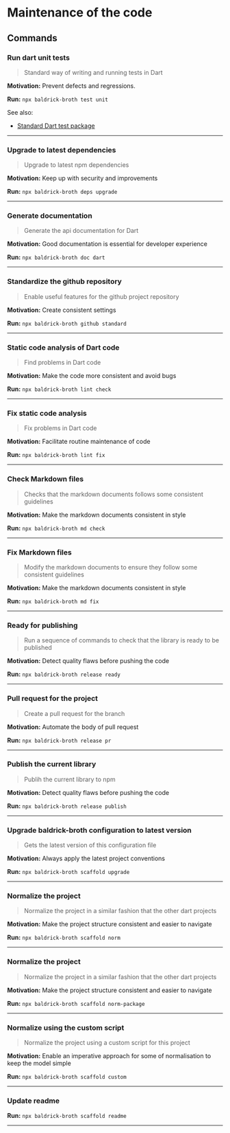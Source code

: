 # Maintenance of the code

## Commands

### Run dart unit tests

> Standard way of writing and running tests in Dart

**Motivation:** Prevent defects and regressions.

**Run:** `npx baldrick-broth test unit`

See also:

-   [Standard Dart test package](https://pub.dev/packages/test)

***

### Upgrade to latest dependencies

> Upgrade to latest npm dependencies

**Motivation:** Keep up with security and improvements

**Run:** `npx baldrick-broth deps upgrade`

***

### Generate documentation

> Generate the api documentation for Dart

**Motivation:** Good documentation is essential for developer experience

**Run:** `npx baldrick-broth doc dart`

***

### Standardize the github repository

> Enable useful features for the github project repository

**Motivation:** Create consistent settings

**Run:** `npx baldrick-broth github standard`

***

### Static code analysis of Dart code

> Find problems in Dart code

**Motivation:** Make the code more consistent and avoid bugs

**Run:** `npx baldrick-broth lint check`

***

### Fix static code analysis

> Fix problems in Dart code

**Motivation:** Facilitate routine maintenance of code

**Run:** `npx baldrick-broth lint fix`

***

### Check Markdown files

> Checks that the markdown documents follows some consistent guidelines

**Motivation:** Make the markdown documents consistent in style

**Run:** `npx baldrick-broth md check`

***

### Fix Markdown files

> Modify the markdown documents to ensure they follow some consistent
> guidelines

**Motivation:** Make the markdown documents consistent in style

**Run:** `npx baldrick-broth md fix`

***

### Ready for publishing

> Run a sequence of commands to check that the library is ready to be
> published

**Motivation:** Detect quality flaws before pushing the code

**Run:** `npx baldrick-broth release ready`

***

### Pull request for the project

> Create a pull request for the branch

**Motivation:** Automate the body of pull request

**Run:** `npx baldrick-broth release pr`

***

### Publish the current library

> Publih the current library to npm

**Motivation:** Detect quality flaws before pushing the code

**Run:** `npx baldrick-broth release publish`

***

### Upgrade baldrick-broth configuration to latest version

> Gets the latest version of this configuration file

**Motivation:** Always apply the latest project conventions

**Run:** `npx baldrick-broth scaffold upgrade`

***

### Normalize the project

> Normalize the project in a similar fashion that the other dart projects

**Motivation:** Make the project structure consistent and easier to navigate

**Run:** `npx baldrick-broth scaffold norm`

***

### Normalize the project

> Normalize the project in a similar fashion that the other dart projects

**Motivation:** Make the project structure consistent and easier to navigate

**Run:** `npx baldrick-broth scaffold norm-package`

***

### Normalize using the custom script

> Normalize the project using a custom script for this project

**Motivation:** Enable an imperative approach for some of normalisation to
keep the model simple

**Run:** `npx baldrick-broth scaffold custom`

***

### Update readme

**Run:** `npx baldrick-broth scaffold readme`

***
